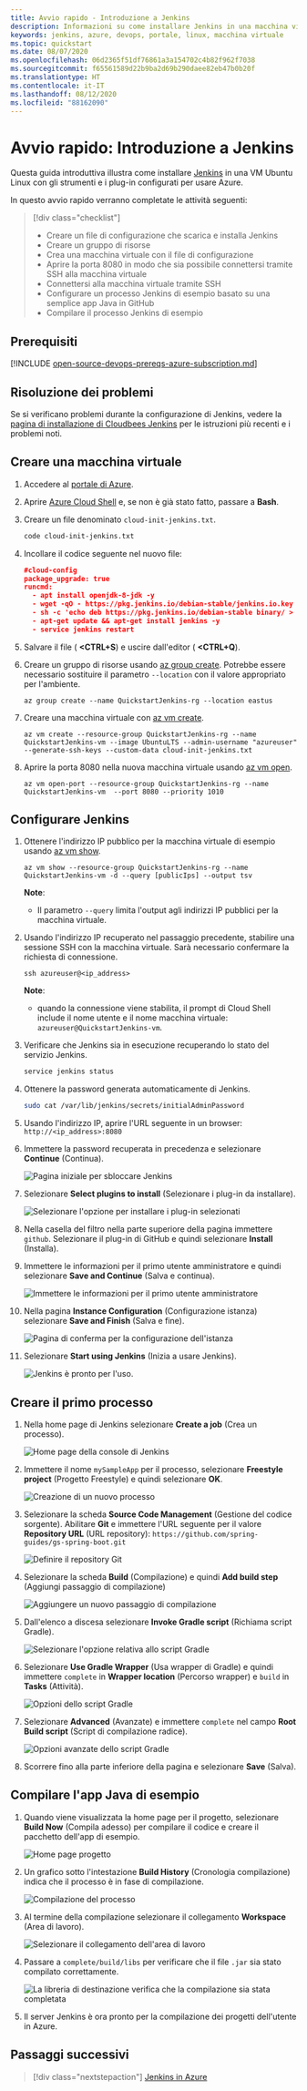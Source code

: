 ```yaml
---
title: Avvio rapido - Introduzione a Jenkins
description: Informazioni su come installare Jenkins in una macchina virtuale Linux di Azure e compilare un'applicazione Java di esempio.
keywords: jenkins, azure, devops, portale, linux, macchina virtuale
ms.topic: quickstart
ms.date: 08/07/2020
ms.openlocfilehash: 06d2365f51df76861a3a154702c4b82f962f7038
ms.sourcegitcommit: f65561589d22b9ba2d69b290daee82eb47b0b20f
ms.translationtype: HT
ms.contentlocale: it-IT
ms.lasthandoff: 08/12/2020
ms.locfileid: "88162090"
---
```

# <a name="quickstart-get-started-with-jenkins"></a>Avvio rapido: Introduzione a Jenkins

Questa guida introduttiva illustra come installare [Jenkins](https://jenkins.io) in una VM Ubuntu Linux con gli strumenti e i plug-in configurati per usare Azure.

In questo avvio rapido verranno completate le attività seguenti:

> [!div class="checklist"]
> * Creare un file di configurazione che scarica e installa Jenkins
> * Creare un gruppo di risorse
> * Crea una macchina virtuale con il file di configurazione
> * Aprire la porta 8080 in modo che sia possibile connettersi tramite SSH alla macchina virtuale
> * Connettersi alla macchina virtuale tramite SSH
> * Configurare un processo Jenkins di esempio basato su una semplice app Java in GitHub
> * Compilare il processo Jenkins di esempio

## <a name="prerequisites"></a>Prerequisiti

[!INCLUDE [open-source-devops-prereqs-azure-subscription.md](../includes/open-source-devops-prereqs-azure-subscription.md)]

## <a name="troubleshooting"></a>Risoluzione dei problemi

Se si verificano problemi durante la configurazione di Jenkins, vedere la [pagina di installazione di Cloudbees Jenkins](https://www.jenkins.io/doc/book/installing/) per le istruzioni più recenti e i problemi noti.

## <a name="create-a-virtual-machine"></a>Creare una macchina virtuale

1. Accedere al [portale di Azure](https://portal.azure.com).

1. Aprire [Azure Cloud Shell](/azure/cloud-shell/overview) e, se non è già stato fatto, passare a **Bash**.

1. Creare un file denominato `cloud-init-jenkins.txt`.

    ```bash
    code cloud-init-jenkins.txt
    ```

1. Incollare il codice seguente nel nuovo file:

    ```json
    #cloud-config
    package_upgrade: true
    runcmd:
      - apt install openjdk-8-jdk -y
      - wget -qO - https://pkg.jenkins.io/debian-stable/jenkins.io.key | sudo apt-key add -
      - sh -c 'echo deb https://pkg.jenkins.io/debian-stable binary/ > /etc/apt/sources.list.d/jenkins.list'
      - apt-get update && apt-get install jenkins -y
      - service jenkins restart
    ```

1. Salvare il file ( **&lt;CTRL+S**) e uscire dall'editor ( **&lt;CTRL+Q**).

1. Creare un gruppo di risorse usando [az group create](/cli/azure/group#az-group-create). Potrebbe essere necessario sostituire il parametro `--location` con il valore appropriato per l'ambiente.

    ```azurecli
    az group create --name QuickstartJenkins-rg --location eastus
    ```

1. Creare una macchina virtuale con [az vm create](/cli/azure/vm#az-vm-create).

    ```azurecli
    az vm create --resource-group QuickstartJenkins-rg --name QuickstartJenkins-vm --image UbuntuLTS --admin-username "azureuser" --generate-ssh-keys --custom-data cloud-init-jenkins.txt
    ```

1. Aprire la porta 8080 nella nuova macchina virtuale usando [az vm open](/cli/azure/vm#az-vm-open-port).

    ```azurecli
    az vm open-port --resource-group QuickstartJenkins-rg --name QuickstartJenkins-vm  --port 8080 --priority 1010
    ```

## <a name="configure-jenkins"></a>Configurare Jenkins

1. Ottenere l'indirizzo IP pubblico per la macchina virtuale di esempio usando [az vm show](/cli/azure/vm#az-vm-show).

    ```azurecli
    az vm show --resource-group QuickstartJenkins-rg --name QuickstartJenkins-vm -d --query [publicIps] --output tsv
    ```

    **Note**:

    - Il parametro `--query` limita l'output agli indirizzi IP pubblici per la macchina virtuale.

1. Usando l'indirizzo IP recuperato nel passaggio precedente, stabilire una sessione SSH con la macchina virtuale. Sarà necessario confermare la richiesta di connessione.

    ```azurecli
    ssh azureuser@<ip_address>
    ```

    **Note**:

    - quando la connessione viene stabilita, il prompt di Cloud Shell include il nome utente e il nome macchina virtuale: `azureuser@QuickstartJenkins-vm`.

1. Verificare che Jenkins sia in esecuzione recuperando lo stato del servizio Jenkins.

    ```bash
    service jenkins status
    ```

1. Ottenere la password generata automaticamente di Jenkins.

    ```bash
    sudo cat /var/lib/jenkins/secrets/initialAdminPassword
    ```

1. Usando l'indirizzo IP, aprire l'URL seguente in un browser: `http://<ip_address>:8080`

1. Immettere la password recuperata in precedenza e selezionare **Continue** (Continua).

    ![Pagina iniziale per sbloccare Jenkins](./media/configure-on-linux-vm/unlock-jenkins.png)

1. Selezionare **Select plugins to install** (Selezionare i plug-in da installare).

    ![Selezionare l'opzione per installare i plug-in selezionati](./media/configure-on-linux-vm/select-plugins.png)

1. Nella casella del filtro nella parte superiore della pagina immettere `github`. Selezionare il plug-in di GitHub e quindi selezionare **Install** (Installa).

1. Immettere le informazioni per il primo utente amministratore e quindi selezionare **Save and Continue** (Salva e continua).

    ![Immettere le informazioni per il primo utente amministratore](./media/configure-on-linux-vm/create-first-user.png)

1. Nella pagina **Instance Configuration** (Configurazione istanza) selezionare **Save and Finish** (Salva e fine).

    ![Pagina di conferma per la configurazione dell'istanza](./media/configure-on-linux-vm/instance-configuration.png)

1. Selezionare **Start using Jenkins** (Inizia a usare Jenkins).

    ![Jenkins è pronto per l'uso.](./media/configure-on-linux-vm/start-using-jenkins.png)

## <a name="create-your-first-job"></a>Creare il primo processo

1. Nella home page di Jenkins selezionare **Create a job** (Crea un processo).

    ![Home page della console di Jenkins](./media/configure-on-linux-vm/jenkins-home-page.png)

1. Immettere il nome `mySampleApp` per il processo, selezionare **Freestyle project** (Progetto Freestyle) e quindi selezionare **OK**.

    ![Creazione di un nuovo processo](./media/configure-on-linux-vm/new-job.png)

1. Selezionare la scheda **Source Code Management** (Gestione del codice sorgente). Abilitare **Git** e immettere l'URL seguente per il valore **Repository URL** (URL repository): `https://github.com/spring-guides/gs-spring-boot.git`

    ![Definire il repository Git](./media/configure-on-linux-vm/source-code-management.png)

1. Selezionare la scheda **Build** (Compilazione) e quindi **Add build step** (Aggiungi passaggio di compilazione)

    ![Aggiungere un nuovo passaggio di compilazione](./media/configure-on-linux-vm/add-build-step.png)

1. Dall'elenco a discesa selezionare **Invoke Gradle script** (Richiama script Gradle).

    ![Selezionare l'opzione relativa allo script Gradle](./media/configure-on-linux-vm/invoke-gradle-script-option.png)

1. Selezionare **Use Gradle Wrapper** (Usa wrapper di Gradle) e quindi immettere `complete` in **Wrapper location** (Percorso wrapper) e `build` in **Tasks** (Attività).

    ![Opzioni dello script Gradle](./media/configure-on-linux-vm/gradle-script-options.png)

1. Selezionare **Advanced** (Avanzate) e immettere `complete` nel campo **Root Build script** (Script di compilazione radice).

    ![Opzioni avanzate dello script Gradle](./media/configure-on-linux-vm/root-build-script.png)

1. Scorrere fino alla parte inferiore della pagina e selezionare **Save** (Salva).

## <a name="build-the-sample-java-app"></a>Compilare l'app Java di esempio

1. Quando viene visualizzata la home page per il progetto, selezionare **Build Now** (Compila adesso) per compilare il codice e creare il pacchetto dell'app di esempio.

    ![Home page progetto](./media/configure-on-linux-vm/project-home-page.png)

1. Un grafico sotto l'intestazione **Build History** (Cronologia compilazione) indica che il processo è in fase di compilazione.

    ![Compilazione del processo](./media/configure-on-linux-vm/job-currently-building.png)

1. Al termine della compilazione selezionare il collegamento **Workspace** (Area di lavoro).

    ![Selezionare il collegamento dell'area di lavoro](./media/configure-on-linux-vm/job-workspace.png)

1. Passare a `complete/build/libs` per verificare che il file `.jar` sia stato compilato correttamente.

    ![La libreria di destinazione verifica che la compilazione sia stata completata](./media/configure-on-linux-vm/successful-build.png)

1. Il server Jenkins è ora pronto per la compilazione dei progetti dell'utente in Azure.

## <a name="next-steps"></a>Passaggi successivi

> [!div class="nextstepaction"]
> [Jenkins in Azure](/azure/developer/jenkins)